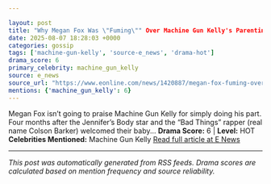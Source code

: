 ```yaml
---

layout: post
title: "Why Megan Fox Was \"Fuming\"" Over Machine Gun Kelly's Parenting Praise""
date: 2025-08-07 18:28:03 +0000
categories: gossip
tags: ['machine-gun-kelly', 'source-e_news', 'drama-hot']
drama_score: 6
primary_celebrity: machine_gun_kelly
source: e_news
source_url: "https://www.eonline.com/news/1420887/megan-fox-fuming-over-mgk-parenting-praise?cmpid=rss-syndicate-genericrss-us-top_stories""
mentions: {'machine_gun_kelly': 6}
---
```


Megan Fox isn’t going to praise Machine Gun Kelly for simply doing his part. Four months after the Jennifer’s Body star and the “Bad Things” rapper (real name Colson Barker) welcomed their baby... **Drama Score:** 6 | **Level:** HOT **Celebrities Mentioned:** Machine Gun Kelly [Read full article at E News](https://www.eonline.com/news/1420887/megan-fox-fuming-over-mgk-parenting-praise?cmpid=rss-syndicate-genericrss-us-top_stories)

---

*This post was automatically generated from RSS feeds. Drama scores are calculated based on mention frequency and source reliability.*